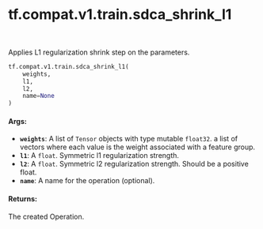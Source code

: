 <div itemscope itemtype="http://developers.google.com/ReferenceObject">
<meta itemprop="name" content="tf.compat.v1.train.sdca_shrink_l1" />
<meta itemprop="path" content="Stable" />
</div>

# tf.compat.v1.train.sdca_shrink_l1

<!-- Insert buttons and diff -->

<table class="tfo-notebook-buttons tfo-api" align="left">
</table>



Applies L1 regularization shrink step on the parameters.

``` python
tf.compat.v1.train.sdca_shrink_l1(
    weights,
    l1,
    l2,
    name=None
)
```



<!-- Placeholder for "Used in" -->


#### Args:


* <b>`weights`</b>: A list of `Tensor` objects with type mutable `float32`.
  a list of vectors where each value is the weight associated with a
  feature group.
* <b>`l1`</b>: A `float`. Symmetric l1 regularization strength.
* <b>`l2`</b>: A `float`.
  Symmetric l2 regularization strength. Should be a positive float.
* <b>`name`</b>: A name for the operation (optional).


#### Returns:

The created Operation.


